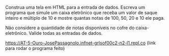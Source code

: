 Construa uma tela em HTML para a entrada de dados.
Escreva um programa que simule um caixa eletrônico que receba um valor de saque inteiro e múltiplo de 10 e mostre quantas notas de 100, 50, 20 e 10 ele paga.

Não considere a quantidade de notas disponíveis no cofre do caixa-eletrônico.
Valide todas as entradas de dados.

https://AT-5-Ouro-JosePassagnolo.infnet-grlsof00c2-n2-l1.repl.co
(link para rodar o programa feito)

